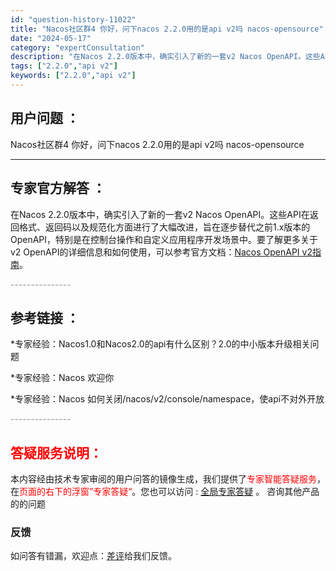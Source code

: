 ```yaml
---
id: "question-history-11022"
title: "Nacos社区群4 你好，问下nacos 2.2.0用的是api v2吗 nacos-opensource"
date: "2024-05-17"
category: "expertConsultation"
description: "在Nacos 2.2.0版本中，确实引入了新的一套v2 Nacos OpenAPI。这些API在返回格式、返回码以及规范化方面进行了大幅改进，旨在逐步替代之前1.x版本的OpenAPI，特别是在控制台操作和自定义应用程序开发场景中。要了解更多关于v2 OpenAPI的详细信息和如何使用，可以参考官方"
tags: ["2.2.0","api v2"]
keywords: ["2.2.0","api v2"]
---
```


## 用户问题 ： 
 Nacos社区群4 你好，问下nacos 2.2.0用的是api v2吗 nacos-opensource 

---------------
## 专家官方解答 ：

在Nacos 2.2.0版本中，确实引入了新的一套v2 Nacos OpenAPI。这些API在返回格式、返回码以及规范化方面进行了大幅改进，旨在逐步替代之前1.x版本的OpenAPI，特别是在控制台操作和自定义应用程序开发场景中。要了解更多关于v2 OpenAPI的详细信息和如何使用，可以参考官方文档：[Nacos OpenAPI v2指南](https://nacos.io/docs/latest/guide/user/open-api/)。


<font color="#949494">---------------</font> 


## 参考链接 ：

*专家经验：Nacos1.0和Nacos2.0的api有什么区别？2.0的中小版本升级相关问题 
 
 *专家经验：Nacos 欢迎你 
 
 *专家经验：Nacos 如何关闭/nacos/v2/console/namespace，使api不对外开放 


 <font color="#949494">---------------</font> 
 


## <font color="#FF0000">答疑服务说明：</font> 

本内容经由技术专家审阅的用户问答的镜像生成，我们提供了<font color="#FF0000">专家智能答疑服务</font>，在<font color="#FF0000">页面的右下的浮窗”专家答疑“</font>。您也可以访问 : [全局专家答疑](https://opensource.alibaba.com/chatBot) 。 咨询其他产品的的问题

### 反馈
如问答有错漏，欢迎点：[差评](https://ai.nacos.io/user/feedbackByEnhancerGradePOJOID?enhancerGradePOJOId=13711)给我们反馈。
